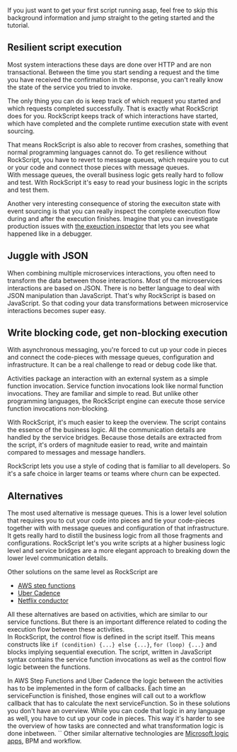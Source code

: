 If you just want to get your first script running asap, feel free to skip this 
background information and jump straight to the 
<a onclick="show('getting-started')">geting started</a> and 
<a onclick="show('tutorial')">the tutorial</a>.

## Resilient script execution 

Most system interactions these days are done over HTTP and are non 
transactional.  Between the time you start sending a request and the 
time you have received the confirmation in the response, you can't really
know the state of the service you tried to invoke.  

The only thing you can do is keep track of which request you started 
and which requests completed successfully.  That is exactly what 
RockScript does for you.  RockScript keeps track of which interactions 
have started, which have completed and the complete runtime execution 
state with event sourcing.   

That means RockScript is also able to recover from crashes, something 
that normal programming languages cannot do.  To get resilience without
RockScript, you have to revert to message queues, which require 
you to cut or your code and connect those pieces with message queues.  
With message queues, the overall business logic gets really hard to 
follow and test.  With RockScript it's easy to read your business logic 
in the scripts and test them.  

Another very interesting consequence of storing the execuiton state with 
event sourcing is that you can really inspect the complete execution flow during 
and after the execution finishes.  Imagine that you can investigate production
issues with [the exeuction inspector](http://rockscript.io/products/#webui) 
that lets you see what happened like in a debugger.  

## Juggle with JSON

When combining multiple microservices interactions, you often need to 
transform the data between those interactions.  Most of the microservices 
interactions are based on JSON. There is no better language to deal with 
JSON manipulation than JavaScript.  That's why RockScript is based on 
JavaScript.  So that coding your data transformations between microservice 
interactions becomes super easy. 

## Write blocking code, get non-blocking execution

With asynchronous messaging, you're forced to cut up your code in pieces and 
connect the code-pieces with message queues, configuration and infrastructure. 
It can be a real challenge to read or debug code like that.

Activities package an interaction with an external system as a simple function 
invocation. Service function invocations look like normal function invocations.  They are 
familiar and simple to read.  But unlike other programming languages, the RockScript 
engine can execute those service function invocations non-blocking.

With RockScript, it's much easier to keep the overview.  The script contains the 
essence of the business logic.  All the communication details are 
handled by the service bridges.  Because those details are extracted from the 
script, it's orders of magnitude easier to read, write and maintain compared to 
messages and message handlers.  

RockScript lets you use a style of coding that is familiar to all developers.
So it's a safe choice in larger teams or teams where churn can be expected. 

## Alternatives

The most used alternative is message queues.  This is a lower level solution that requires 
you to cut your code into pieces and tie your code-pieces together with with message 
queues and configuration of that infrastructure.  It gets really hard to distill the 
business logic from all those fragments and configurations.  RockScript let's you 
write scripts at a higher business logic level and service bridges are a more elegant 
approach to breaking down the lower level communication details. 

Other solutions on the same level as RockScript are  
* [AWS step functions](https://aws.amazon.com/step-functions/)
* [Uber Cadence](https://github.com/uber/cadence)
* [Netflix conductor](https://github.com/Netflix/conductor)

All these alternatives are based on activities, which are similar to our service functions. But there 
is an important difference related to coding the execution flow between these activities.  
In RockScript, the control flow is defined in the script itself.  This means constructs 
like `if (condition) {...} else {...}`, `for (loop) {...}` and blocks implying sequential 
execution.  The script, written in JavaScript syntax contains the service function 
invocations as well as the control flow logic between the functions.

In AWS Step Functions and Uber Cadence the logic between the activities has to be 
implemented in the form of callbacks.  Each time an serviceFunction is finished, 
those engines will call out to a workflow callback that has to calculate the next serviceFunction.  So in these 
solutions you don't have an overview.  While you can code that logic in any language as well,
you have to cut up your code in pieces.  This way it's harder to see the overview of 
how tasks are connected and what transformation logic is done inbetween.
``
Other similar alternative technologies are 
[Microsoft logic apps](https://azure.microsoft.com/en-us/services/logic-apps/), 
BPM and workflow.